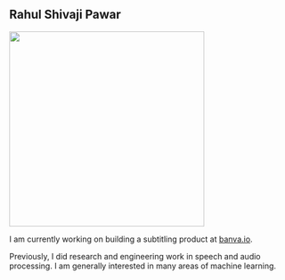 ## Rahul Shivaji Pawar	
<img src="assets/IMG_8210.png" width="350">

I am currently working on building a subtitling product at [banva.io](https://banva.io).

Previously, I did research and engineering work in speech and audio processing. I am generally interested in many areas of machine learning. 





